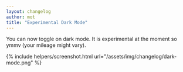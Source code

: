 ```yaml
---
layout: changelog
author: mot
title: "Experimental Dark Mode"
---
```


You can now toggle on dark mode. It is experimental at the moment so ymmv (your mileage might vary).

{% include helpers/screenshot.html url="/assets/img/changelog/dark-mode.png" %}
